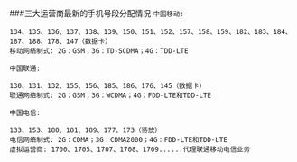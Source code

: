 ###三大运营商最新的手机号段分配情况
`中国移动:`

```
134、135、136、137、138、139、150、151、152、157、158、159、182、183、184、187、188、178、147（数据卡）
移动网络制式: 2G：GSM；3G：TD-SCDMA；4G：TDD-LTE
```
`中国联通:`

```
130、131、132、155、156、185、186、176、145（数据卡）
联通网络制式: 2G：GSM；3G：WCDMA；4G：FDD-LTE和TDD-LTE
```
`中国电信:`

```
133、153、180、181、189、177、173（待放）
电信网络制式: 2G：CDMA；3G：CDMA2000；4G：FDD-LTE和TDD-LTE
虛拟运营商: 1700、1705、1707、1708、1709......代理联通移动电信业务
```
